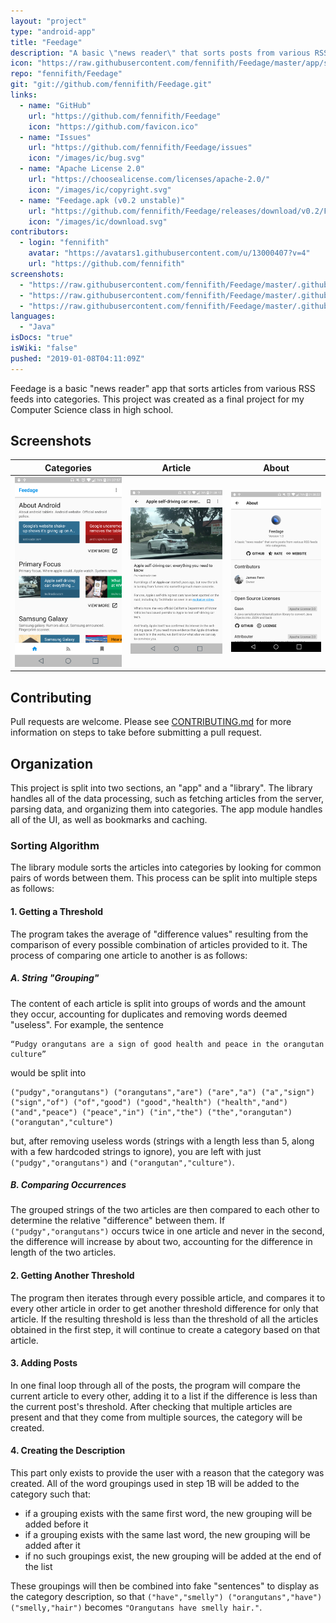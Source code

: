 ```yaml
---
layout: "project"
type: "android-app"
title: "Feedage"
description: "A basic \"news reader\" that sorts posts from various RSS feeds into categories."
icon: "https://raw.githubusercontent.com/fennifith/Feedage/master/app/src/main/ic_launcher-web.png"
repo: "fennifith/Feedage"
git: "git://github.com/fennifith/Feedage.git"
links: 
  - name: "GitHub"
    url: "https://github.com/fennifith/Feedage"
    icon: "https://github.com/favicon.ico"
  - name: "Issues"
    url: "https://github.com/fennifith/Feedage/issues"
    icon: "/images/ic/bug.svg"
  - name: "Apache License 2.0"
    url: "https://choosealicense.com/licenses/apache-2.0/"
    icon: "/images/ic/copyright.svg"
  - name: "Feedage.apk (v0.2 unstable)"
    url: "https://github.com/fennifith/Feedage/releases/download/v0.2/Feedage.apk"
    icon: "/images/ic/download.svg"
contributors: 
  - login: "fennifith"
    avatar: "https://avatars1.githubusercontent.com/u/13000407?v=4"
    url: "https://github.com/fennifith"
screenshots: 
  - "https://raw.githubusercontent.com/fennifith/Feedage/master/.github/images/categories.png"
  - "https://raw.githubusercontent.com/fennifith/Feedage/master/.github/images/article.png"
  - "https://raw.githubusercontent.com/fennifith/Feedage/master/.github/images/about.png"
languages: 
  - "Java"
isDocs: "true"
isWiki: "false"
pushed: "2019-01-08T04:11:09Z"
---
```


Feedage is a basic "news reader" app that sorts articles from various RSS feeds into categories. This project was created as a final project for my Computer Science class in high school. 

## Screenshots

|Categories|Article|About|
|-----|-----|-----|
|![img](https://github.com/fennifith/Feedage/blob/master/./.github/images/categories.png?raw=true)|![img](https://github.com/fennifith/Feedage/blob/master/./.github/images/article.png?raw=true)|![img](https://github.com/fennifith/Feedage/blob/master/./.github/images/about.png?raw=true)|

## Contributing

Pull requests are welcome. Please see [CONTRIBUTING.md](https://github.com/fennifith/Feedage/blob/master/./.github/CONTRIBUTING.md) for more information on steps to take before submitting a pull request.

## Organization

This project is split into two sections, an "app" and a "library". The library handles all of the data processing, such as fetching articles from the server, parsing data, and organizing them into categories. The app module handles all of the UI, as well as bookmarks and caching.

### Sorting Algorithm

The library module sorts the articles into categories by looking for common pairs of words between them. This process can be split into multiple steps as follows:

#### 1. Getting a Threshold

The program takes the average of "difference values" resulting from the comparison of every possible combination of articles provided to it. The process of comparing one article to another is as follows:

##### A. String "Grouping"

The content of each article is split into groups of words and the amount they occur, accounting for duplicates and removing words deemed "useless". For example, the sentence 
```
“Pudgy orangutans are a sign of good health and peace in the orangutan culture”
```
would be split into 
```
("pudgy","orangutans") ("orangutans","are") ("are","a") ("a","sign") ("sign","of") ("of","good") ("good","health") ("health","and") ("and","peace") ("peace","in") ("in","the") ("the","orangutan") ("orangutan","culture")
```
but, after removing useless words (strings with a length less than 5, along with a few hardcoded strings to ignore), you are left with just `("pudgy","orangutans")` and `("orangutan","culture")`.

##### B. Comparing Occurrences

The grouped strings of the two articles are then compared to each other to determine the relative "difference" between them. If `("pudgy","orangutans")` occurs twice in one article and never in the second, the difference will increase by about two, accounting for the difference in length of the two articles.

#### 2. Getting Another Threshold

The program then iterates through every possible article, and compares it to every other article in order to get another threshold difference for only that article. If the resulting threshold is less than the threshold of all the articles obtained in the first step, it will continue to create a category based on that article.

#### 3. Adding Posts

In one final loop through all of the posts, the program will compare the current article to every other, adding it to a list if the difference is less than the current post's threshold. After checking that multiple articles are present and that they come from multiple sources, the category will be created.

#### 4. Creating the Description

This part only exists to provide the user with a reason that the category was created. All of the word groupings used in step 1B will be added to the category such that:

- if a grouping exists with the same first word, the new grouping will be added before it
- if a grouping exists with the same last word, the new grouping will be added after it
- if no such groupings exist, the new grouping will be added at the end of the list

These groupings will then be combined into fake "sentences" to display as the category description, so that `("have","smelly") ("orangutans","have") ("smelly,"hair")` becomes `"Orangutans have smelly hair."`.
